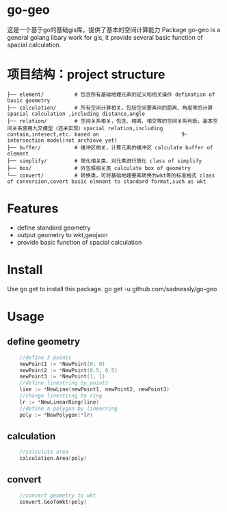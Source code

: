go-geo
=========
这是一个基于go的基础gis库，提供了基本的空间计算能力
Package go-geo is a general golang libary work for gis, it provide several basic function of spacial calculation.

# 项目结构：project structure #
```
├── element/          # 包含所有基础地理元素的定义和相关操作 defination of basic geometry
├── calculation/      # 所有空间计算相关，包括空间要素间的距离、角度等的计算 spacial calculation ,including distance,angle
├── relation/         # 空间关系相关，包含、相离、相交等的空间关系判断，基本空间关系使用九交模型（还未实现）spacial relation,including contain,intesect,etc. based on                           9-intersection model(not archieve yet)
├── buffer/           # 缓冲区相关，计算元素的缓冲区 calculate buffer of element
├── simplify/         # 简化相关类，对元素进行简化 class of simplify
├── box/              # 外包框相关类 calculate box of geometry
└── convert/          # 转换类，可将基础地理要素转换为wkt等的标准格式 class of conversion,covert basic elmnent to standard format,such as wkt
```

# Features #
* define standard geometry
* output geometry to wkt,geojson
* provide basic function of spacial calculation

# Install #
Use go get to install this package.
go get -u github.com/sadnessly/go-geo

# Usage #

## define geometry ##
```go
    //define 3 points 
	newPoint1 := *NewPoint(0, 0)
	newPoint2 := *NewPoint(0.5, 0.5)
	newPoint3 := *NewPoint(1, 1)
    //define linestring by points
	line := *NewLine(newPoint1, newPoint2, newPoint3)
    //change linestirng to ring
    lr := *NewLinearRing(line)
    //define a polygon by linearring
    poly := *NewPolygon(*lr)
```    

## calculation ##
```go
    //calculate area
    calculation.Area(poly)
```   
## convert ##
```go
    //convert geometry to wkt
    convert.GeoToWkt(poly)
``` 
